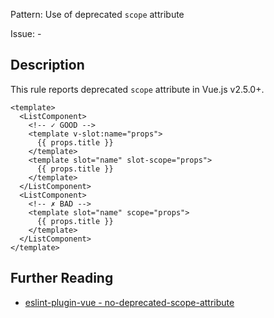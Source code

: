 Pattern: Use of deprecated `scope` attribute 

Issue: -

## Description

This rule reports deprecated `scope` attribute in Vue.js v2.5.0+.

<eslint-code-block fix :rules="{'vue/no-deprecated-scope-attribute': ['error']}">

```vue
<template>
  <ListComponent>
    <!-- ✓ GOOD -->
    <template v-slot:name="props">
      {{ props.title }}
    </template>
    <template slot="name" slot-scope="props">
      {{ props.title }}
    </template>
  </ListComponent>
  <ListComponent>
    <!-- ✗ BAD -->
    <template slot="name" scope="props">
      {{ props.title }}
    </template>
  </ListComponent>
</template>
```

</eslint-code-block>

## Further Reading

* [eslint-plugin-vue - no-deprecated-scope-attribute](https://eslint.vuejs.org/rules/no-deprecated-scope-attribute.html)
